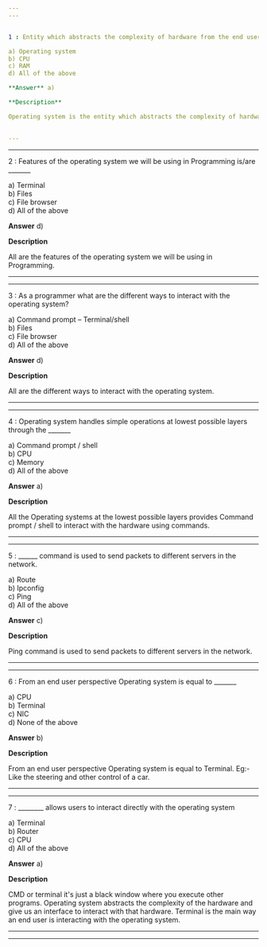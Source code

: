 ```yaml
---
---


1 : Entity which abstracts the complexity of hardware from the end user is _______  

a) Operating system  
b) CPU  
c) RAM  
d) All of the above  

**Answer** a) 

**Description**  

Operating system is the entity which abstracts the complexity of hardware from the end user.  
  

---
```

---


2 : Features of the operating system we will be using in Programming is/are _______  

a) Terminal  
b) Files  
c) File browser  
d) All of the above  

**Answer** d) 

**Description**

All are the features of the operating system we will be using in Programming. 

---
---


3 : As a programmer what are the different ways to interact with the operating system?  

a) Command prompt – Terminal/shell  
b) Files  
c) File browser  
d) All of the above   

**Answer** d) 

**Description**

 All are the different ways to interact with the operating system.  

---
---


4 : Operating system handles simple operations at lowest possible layers through the _______  

a) Command prompt / shell  
b) CPU  
c) Memory  
d) All of the above  

**Answer** a) 

**Description**

All the Operating systems at the lowest possible layers provides Command prompt / shell to interact with the hardware using commands.  


---
---


5 : ______ command is used to send packets to different servers in the network.  

a) Route  
b) Ipconfig  
c) Ping  
d) All of the above  

**Answer** c) 

**Description**

Ping command is used to send packets to different servers in the network.  

---
---


6 : From an end user perspective Operating system is equal to _______  

a) CPU  
b) Terminal  
c) NIC  
d) None of the above  

**Answer** b) 

**Description**

From an end user perspective Operating system is equal to Terminal. Eg:- Like the steering and other control of a car.   

---
---


7 : ________ allows users to interact directly with the operating system  

a) Terminal  
b) Router  
c) CPU  
d) All of the above  

**Answer** a) 

**Description**

CMD or terminal it's just a black window where you execute other programs. Operating system abstracts the complexity of the hardware and give us an interface to interact with that hardware. Terminal is the main way an end user is interacting with the operating system.    

---
---


